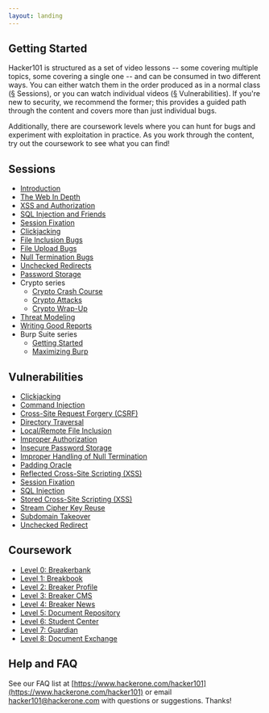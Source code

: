 ```yaml
---
layout: landing
---
```


Getting Started
---------------

Hacker101 is structured as a set of video lessons -- some covering multiple topics, some covering a single one -- and can be consumed in two different ways.  You can either watch them in the order produced as in a normal class ([§](#sessions) Sessions), or you can watch individual videos ([§](#vulnerabilities) Vulnerabilities).  If you're new to security, we recommend the former; this provides a guided path through the content and covers more than just individual bugs.

Additionally, there are coursework levels where you can hunt for bugs and experiment with exploitation in practice.  As you work through the content, try out the coursework to see what you can find!

Sessions
--------

- [Introduction](sessions/introduction)
- [The Web In Depth](sessions/web_in_depth)
- [XSS and Authorization](sessions/xss)
- [SQL Injection and Friends](sessions/sqli)
- [Session Fixation](sessions/session_fixation)
- [Clickjacking](sessions/clickjacking)
- [File Inclusion Bugs](sessions/file_inclusion)
- [File Upload Bugs](sessions/file_uploads)
- [Null Termination Bugs](sessions/null_termination)
- [Unchecked Redirects](sessions/unchecked_redirects)
- [Password Storage](sessions/password_storage)
- Crypto series
	- [Crypto Crash Course](sessions/crypto_crash_course)
	- [Crypto Attacks](sessions/crypto_attacks)
	- [Crypto Wrap-Up](sessions/crypto_wrap-up)
- [Threat Modeling](sessions/threat_modeling)
- [Writing Good Reports](sessions/good_reports)
- Burp Suite series
	- [Getting Started](sessions/burp101)
	- [Maximizing Burp](sessions/burp201)

Vulnerabilities
---------------

- [Clickjacking](vulnerabilities/clickjacking)
- [Command Injection](vulnerabilities/command_injection)
- [Cross-Site Request Forgery (CSRF)](vulnerabilities/csrf)
- [Directory Traversal](vulnerabilities/directory_traversal)
- [Local/Remote File Inclusion](vulnerabilities/file_inclusion)
- [Improper Authorization](vulnerabilities/improper_authorization)
- [Insecure Password Storage](vulnerabilities/insecure_password_storage)
- [Improper Handling of Null Termination](vulnerabilities/null_termination)
- [Padding Oracle](vulnerabilities/padding_oracle)
- [Reflected Cross-Site Scripting (XSS)](vulnerabilities/reflected_xss)
- [Session Fixation](vulnerabilities/session_fixation)
- [SQL Injection](vulnerabilities/sqli)
- [Stored Cross-Site Scripting (XSS)](vulnerabilities/stored_xss)
- [Stream Cipher Key Reuse](vulnerabilities/stream_reuse)
- [Subdomain Takeover](vulnerabilities/subdomain_takeover)
- [Unchecked Redirect](vulnerabilities/unchecked_redirect)

Coursework
----------

- [Level 0: Breakerbank](coursework/level0)
- [Level 1: Breakbook](coursework/level1)
- [Level 2: Breaker Profile](coursework/level2)
- [Level 3: Breaker CMS](coursework/level3)
- [Level 4: Breaker News](coursework/level4)
- [Level 5: Document Repository](coursework/level5)
- [Level 6: Student Center](coursework/level6)
- [Level 7: Guardian](coursework/level7)
- [Level 8: Document Exchange](coursework/level8)

Help and FAQ
---------------

See our FAQ list at [https://www.hackerone.com/hacker101](https://www.hackerone.com/hacker101) or email [hacker101@hackerone.com](mailto:hacker101@hackerone.com) with questions or suggestions. Thanks!
